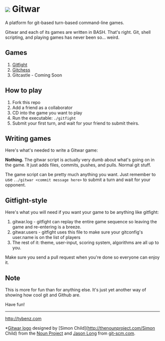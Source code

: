 ![](https://secure.gravatar.com/avatar/a52f0b5df73d445c85ffcbb6ac4b1d8b?s=50) Gitwar
======

A platform for git-based turn-based command-line games.

Gitwar and each of its games are written in BASH. That's right.
Git, shell scripting, and playing games has never been so... weird.

## Games

1. [Gitfight](http://github.com/gitwar/gitwar/tree/master/gitfight)
2. [Gitchess](http://github.com/gitwar/gitwar/tree/master/gitchess)
3. Gitcastle - Coming Soon

## How to play

1. Fork this repo
2. Add a friend as a collaborator
3. CD into the game you want to play
4. Run the executable: `./gitfight`
5. Submit your first turn, and wait for your friend to submit theirs.

## Writing games

Here's what's needed to write a Gitwar game:

**Nothing.** The gitwar script is actually very dumb about
what's going on in the game. It just adds files, commits, pushes, and
pulls. Normal git stuff.

The game script can be pretty much anything you want. Just remember to
use `../gitwar <commit message here>` to submit a turn and wait for your
opponent.

## Gitfight-style

Here's what you will need if you want your game to be anything like
gitfight:

1. gitwar.log - gitfight can replay the entire game sequence so leaving the game
   and re-entering is a breeze.
2. gitwar.users - gitfight uses this file to make sure your
   gitconfig's user.name is on the list of players
3. The rest of it: theme, user-input, scoring system, algorithms are all
   up to you.

Make sure you send a pull request when you're done so everyone can enjoy it.

## Note

This is more for fun than for anything else. It's just yet another way
of showing how cool git and Github are.

Have fun!

------
http://tybenz.com

*[Gitwar logo](http://thenounproject.com/noun/soldier/#icon-No1697) designed
by [Simon Child](http://thenounproject.com/Simon Child) from the [Noun
Project](http://thenounproject.com) and [Jason
Long](http://twitter.com/jasonlong) from
[git-scm.com](http://git-scm.com/downloads/logos).
